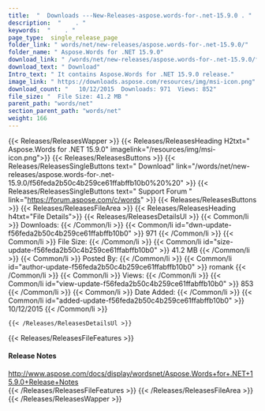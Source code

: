 ```yaml
---
title:  "  Downloads ---New-Releases-aspose.words-for-.net-15.9.0 . " 
description:  "    . " 
keywords:  "    . " 
page_type:  single_release_page
folder_link: " words/net/new-releases/aspose.words-for-.net-15.9.0/"
folder_name: " Aspose.Words for .NET 15.9.0"
download_link: " /words/net/new-releases/aspose.words-for-.net-15.9.0/f56feda2b50c4b259ce61ffabffb10b0"
download_text: " Download"
Intro_text: " It contains Aspose.Words for .NET 15.9.0 release."
image_link: " https://downloads.aspose.com/resources/img/msi-icon.png"
download_count: "   10/12/2015  Downloads: 971  Views: 852"
file_size: "  File Size: 41.2 MB "
parent_path: "words/net"
section_parent_path: "words/net"
weight: 166 
---
```


{{< Releases/ReleasesWapper >}}
  {{< Releases/ReleasesHeading H2txt=" Aspose.Words for .NET 15.9.0" imagelink="/resources/img/msi-icon.png">}}
  {{< Releases/ReleasesButtons >}}
    {{< Releases/ReleasesSingleButtons text=" Download" link="/words/net/new-releases/aspose.words-for-.net-15.9.0/f56feda2b50c4b259ce61ffabffb10b0%20%20" >}}
    {{< Releases/ReleasesSingleButtons text=" Support Forum " link="https://forum.aspose.com/c/words" >}}
  {{< Releases/ReleasesButtons >}}
  {{< Releases/ReleasesFileArea >}}
    {{< Releases/ReleasesHeading h4txt="File Details">}}
    {{< Releases/ReleasesDetailsUl >}}
            {{< Common/li  >}} Downloads: {{< /Common/li >}} 
      {{< Common/li id="dwn-update-f56feda2b50c4b259ce61ffabffb10b0" >}} 971 {{< /Common/li >}} 
      {{< Common/li  >}} File Size: {{< /Common/li >}} 
      {{< Common/li id="size-update-f56feda2b50c4b259ce61ffabffb10b0" >}} 41.2 MB {{< /Common/li >}} 
      {{< Common/li  >}} Posted By: {{< /Common/li >}} 
      {{< Common/li id="author-update-f56feda2b50c4b259ce61ffabffb10b0" >}} romank {{< /Common/li >}} 
      {{< Common/li  >}} Views: {{< /Common/li >}} 
      {{< Common/li id="view-update-f56feda2b50c4b259ce61ffabffb10b0" >}} 853 {{< /Common/li >}} 
      {{< Common/li  >}} Date Added: {{< /Common/li >}} 
      {{< Common/li id="added-update-f56feda2b50c4b259ce61ffabffb10b0" >}} 10/12/2015 {{< /Common/li >}} 

    {{< /Releases/ReleasesDetailsUl >}}

  {{< Releases/ReleasesFileFeatures >}}
      <h4>Release Notes</h4><div><a href="http://www.aspose.com/docs/display/wordsnet/Aspose.Words+for+.NET+15.9.0+Release+Notes">http://www.aspose.com/docs/display/wordsnet/Aspose.Words+for+.NET+15.9.0+Release+Notes</a></div>
  {{< /Releases/ReleasesFileFeatures >}}
 {{< /Releases/ReleasesFileArea >}}
{{< /Releases/ReleasesWapper >}}


